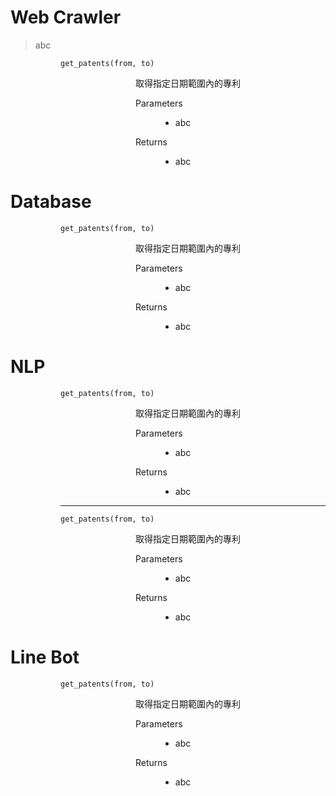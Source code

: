 # Web Crawler

> abc

<dl><dd><dl><dd><dl> 

    get_patents(from, to)
<dd><dl><dd><dl><dd> 
    取得指定日期範圍內的專利
    <dl>
        <dt> Parameters </dt>
        <dd>
            <ul><li> abc
        </dd>
        <dt> Returns </dt>
        <dd>
            <ul><li> abc
        </dd>
    </dl>
</dd></dl></dd></dl></dd>
</dl></dd></dl></dd></dl>


# Database

<dl><dd><dl><dd><dl> 

    get_patents(from, to)
<dd><dl><dd><dl><dd> 
    取得指定日期範圍內的專利
    <dl>
        <dt> Parameters </dt>
        <dd>
            <ul><li> abc
        </dd>
        <dt> Returns </dt>
        <dd>
            <ul><li> abc
        </dd>
    </dl>
</dd></dl></dd></dl></dd>
</dl></dd></dl></dd></dl>

# NLP

<dl><dd><dl><dd><dl> 

    get_patents(from, to)
<dd><dl><dd><dl><dd> 
    取得指定日期範圍內的專利
    <dl>
        <dt> Parameters </dt>
        <dd>
            <ul><li> abc
        </dd>
        <dt> Returns </dt>
        <dd>
            <ul><li> abc
        </dd>
    </dl>
</dd></dl></dd></dl></dd>

---

    get_patents(from, to)
<dd><dl><dd><dl><dd> 
    取得指定日期範圍內的專利
    <dl>
        <dt> Parameters </dt>
        <dd>
            <ul><li> abc
        </dd>
        <dt> Returns </dt>
        <dd>
            <ul><li> abc
        </dd>
    </dl>
</dd></dl></dd></dl></dd>
</dl></dd></dl></dd></dl>

# Line Bot

<dl><dd><dl><dd><dl> 

    get_patents(from, to)
<dd><dl><dd><dl><dd> 
    取得指定日期範圍內的專利
    <dl>
        <dt> Parameters </dt>
        <dd>
            <ul><li> abc
        </dd>
        <dt> Returns </dt>
        <dd>
            <ul><li> abc
        </dd>
    </dl>
</dd></dl></dd></dl></dd>
</dl></dd></dl></dd></dl>